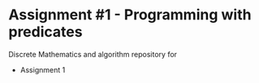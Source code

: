 # Assignment #1 - Programming with predicates
Discrete Mathematics and algorithm repository for

* Assignment 1 []()
